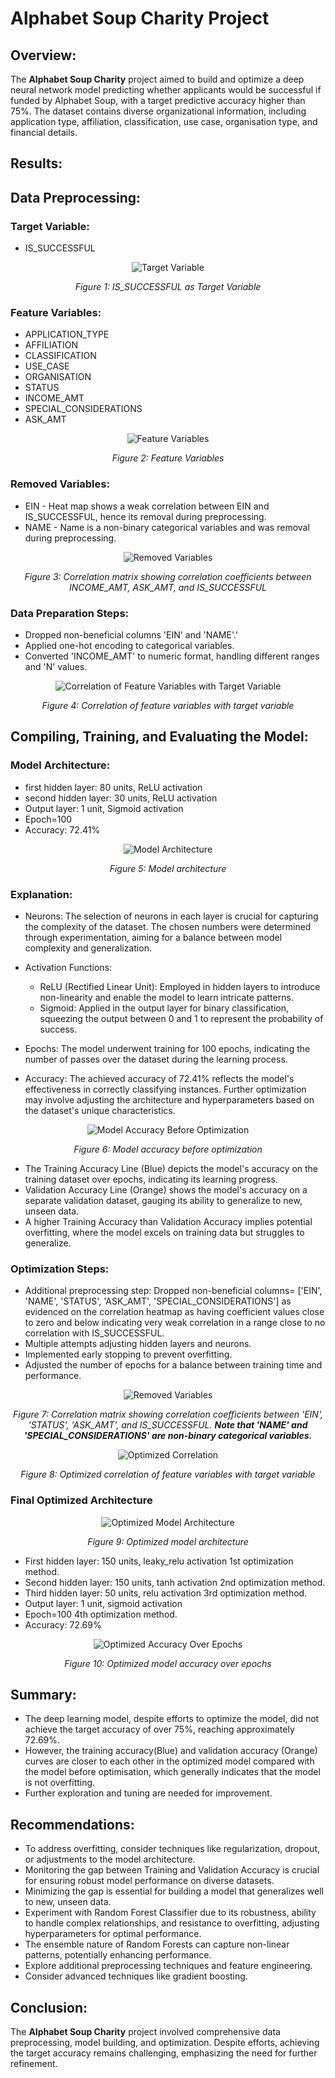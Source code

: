 # Alphabet Soup Charity Project

## Overview:
The **Alphabet Soup Charity** project aimed to build and optimize a deep neural network model predicting whether applicants would be successful if funded by Alphabet Soup, with a target predictive accuracy higher than 75%. The dataset contains diverse organizational information, including application type, affiliation, classification, use case, organisation type, and financial details.

## Results: 

## Data Preprocessing:

### Target Variable:
- IS_SUCCESSFUL
  
<div align="center">
  <img src="https://github.com/AnyasorG/deep-learning-challenge/blob/main/images/target_variable_distribution.png" alt="Target Variable" />
  <p><em>Figure 1: IS_SUCCESSFUL as Target Variable</em></p>
</div>


### Feature Variables:
- APPLICATION_TYPE
- AFFILIATION
- CLASSIFICATION
- USE_CASE
- ORGANISATION
- STATUS
- INCOME_AMT
- SPECIAL_CONSIDERATIONS
- ASK_AMT

<div align="center">
  <img src="https://github.com/AnyasorG/deep-learning-challenge/blob/main/images/feature_variables_distribution_plot.png" alt="Feature Variables" />
  <p><em>Figure 2: Feature Variables</em></p>
</div>


### Removed Variables:
- EIN - Heat map shows a weak correlation between EIN and IS_SUCCESSFUL, hence its removal during preprocessing.
- NAME - Name is a non-binary categorical variables and was removal during preprocessing.

<div align="center">
  <img src="https://github.com/AnyasorG/deep-learning-challenge/blob/main/images/correlation_heatmap_plot.png" alt="Removed Variables" />
  <p><em>Figure 3: Correlation matrix showing correlation coefficients between INCOME_AMT, ASK_AMT, and IS_SUCCESSFUL</em></p>
</div>


### Data Preparation Steps:
- Dropped non-beneficial columns 'EIN' and 'NAME'.'
- Applied one-hot encoding to categorical variables.
- Converted 'INCOME_AMT' to numeric format, handling different ranges and 'N' values.
  
<div align="center">
  <img src="https://github.com/AnyasorG/deep-learning-challenge/blob/main/images/correlation_with_target_plot.png" alt="Correlation of Feature Variables with Target Variable" />
  <p><em>Figure 4: Correlation of feature variables with target variable</em></p>
</div>

## Compiling, Training, and Evaluating the Model:

### Model Architecture:
- first hidden layer:  80 units, ReLU activation
- second hidden layer: 30 units, ReLU activation
- Output layer:  1 unit, Sigmoid activation
- Epoch=100
- Accuracy: 72.41%
  
<div align="center">
  <img src="https://github.com/AnyasorG/deep-learning-challenge/blob/main/images/model_architecture.png" alt="Model Architecture" />
  <p><em>Figure 5: Model architecture</em></p>
</div>


### Explanation:

- Neurons: The selection of neurons in each layer is crucial for capturing the complexity of the dataset. The chosen numbers were determined through experimentation, aiming for a balance between model complexity and generalization.

- Activation Functions:
    - ReLU (Rectified Linear Unit): Employed in hidden layers to introduce non-linearity and enable the model to learn intricate patterns.
    - Sigmoid: Applied in the output layer for binary classification, squeezing the output between 0 and 1 to represent the probability of success.

- Epochs: The model underwent training for 100 epochs, indicating the number of passes over the dataset during the learning process.

- Accuracy: The achieved accuracy of 72.41% reflects the model's effectiveness in correctly classifying instances. Further optimization may involve adjusting the architecture and hyperparameters based on the dataset's unique characteristics.

<div align="center">
  <img src="https://github.com/AnyasorG/deep-learning-challenge/blob/main/images/accuracy_over_epochs_plot.png" alt="Model Accuracy Before Optimization" />
  <p><em>Figure 6: Model accuracy before optimization</em></p>
</div>

- The Training Accuracy Line (Blue) depicts the model's accuracy on the training dataset over epochs, indicating its learning progress.
- Validation Accuracy Line (Orange) shows the model's accuracy on a separate validation dataset, gauging its ability to generalize to new, unseen data.
- A higher Training Accuracy than Validation Accuracy implies potential overfitting, where the model excels on training data but struggles to generalize.



### Optimization Steps:
- Additional preprocessing step:  Dropped non-beneficial columns= ['EIN', 'NAME', 'STATUS', 'ASK_AMT', 'SPECIAL_CONSIDERATIONS'] as evidenced on the correlation heatmap as having coefficient values close to zero and below indicating very weak correlation in a range close to no correlation with IS_SUCCESSFUL.
- Multiple attempts adjusting hidden layers and neurons.
- Implemented early stopping to prevent overfitting.
- Adjusted the number of epochs for a balance between training time and performance.
  
<div align="center">
  <img src="https://github.com/AnyasorG/deep-learning-challenge/blob/main/images/correlation_heatmap_plot.png" alt="Removed Variables" />
  <p><em>Figure 7: Correlation matrix showing correlation coefficients between 'EIN', 'STATUS', 'ASK_AMT', and IS_SUCCESSFUL. <strong>Note that 'NAME' and 'SPECIAL_CONSIDERATIONS' 
      are non-binary categorical variables.</strong></em></p>
</div>



<div align="center">
  <img src="https://github.com/AnyasorG/deep-learning-challenge/blob/main/images/optimised_correlation_with_target_plot.png" alt="Optimized Correlation" />
  <p><em>Figure 8: Optimized correlation of feature variables with target variable</em></p>
</div>


### Final Optimized Architecture

<div align="center">
  <img src="https://github.com/AnyasorG/deep-learning-challenge/blob/main/images/optimised_model_architecture.png" alt="Optimized Model Architecture" />
  <p><em>Figure 9: Optimized model architecture</em></p>
</div>

- First hidden layer:   150 units, leaky_relu activation  1st optimization method.
- Second hidden layer:  150 units, tanh activation        2nd optimization method.
- Third hidden layer:    50 units, relu activation        3rd optimization method.
- Output layer:           1 unit,  sigmoid activation
- Epoch=100                                               4th optimization method.
- Accuracy: 72.69%



<div align="center">
  <img src="https://github.com/AnyasorG/deep-learning-challenge/blob/main/images/optimised_accuracy_over_epochs_plot.png" alt="Optimized Accuracy Over Epochs" />
  <p><em>Figure 10: Optimized model accuracy over epochs</em></p>
</div>


## Summary:
- The deep learning model, despite efforts to optimize the model, did not achieve the target accuracy of over 75%, reaching approximately 72.69%.
- However, the training accuracy(Blue) and validation accuracy (Orange) curves are closer to each other in the optimized model compared with the model before optimisation, which generally indicates that the model is not overfitting.
- Further exploration and tuning are needed for improvement.

## Recommendations:
- To address overfitting, consider techniques like regularization, dropout, or adjustments to the model architecture.
- Monitoring the gap between Training and Validation Accuracy is crucial for ensuring robust model performance on diverse datasets.
- Minimizing the gap is essential for building a model that generalizes well to new, unseen data.
- Experiment with Random Forest Classifier due to its robustness, ability to handle complex relationships, and resistance to overfitting, adjusting hyperparameters for optimal performance.
- The ensemble nature of Random Forests can capture non-linear patterns, potentially enhancing performance.
- Explore additional preprocessing techniques and feature engineering.
- Consider advanced techniques like gradient boosting.

## Conclusion:
The **Alphabet Soup Charity** project involved comprehensive data preprocessing, model building, and optimization. Despite efforts, achieving the target accuracy remains challenging, emphasizing the need for further refinement.
